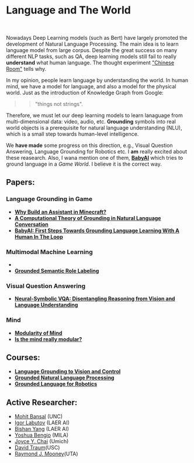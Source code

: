 # Language and The World
<br>

Nowadays Deep Learning models (such as Bert) have largely promoted the development of Natural Language Processing. The main idea is to learn language model from large corpus. Despite the great success on many different NLP tasks, such as QA, deep learning models still fail to really **understand** what human language. The thought experiment ["Chinese Room"](https://en.wikipedia.org/wiki/Chinese_room) tells why.
<br>

In my opinion, people learn language by understanding the world. In human mind, we have a model for language, and also a model for the physical world. Just as the introduction of Knowledge Graph from Google:

>>"things not strings".

Therefore, we must let our deep learning models to learn lanaguage from multi-dimensional data: video, audio, etc. **Grounding** symbols into real world objects is a prerequisite for natural language understanding (NLU), which is a small step towards human-level intelligence.

We **have made** some progress on this direction, e.g.,  Visual Question Answering, Language Grounding for Robotics etc. I **am** really excited about these reasearch.
Also, I wana mention one of them, [**BabyAI**](https://arxiv.org/pdf/1810.08272.pdf) which tries to ground language in a *Game World*. I believe it is the correct way.
<br>

## Papers:
### Language Grounding in Game
* [**Why Build an Assistant in Minecraft?**](https://research.fb.com/publications/why-build-an-assistant-in-minecraft/)
* [**A Computational Theory of Grounding in Natural Language Conversation**](https://apps.dtic.mil/dtic/tr/fulltext/u2/a289894.pdf)
* [**BabyAI: First Steps Towards Grounding Language Learning With A Human In The Loop**](https://arxiv.org/pdf/1810.08272.pdf)

### Multimodal Machine Learning 
* 
* [**Grounded Semantic Role Labeling**](https://www.aclweb.org/anthology/N16-1019.pdf)

### Visual Question Answering
* [**Neural-Symbolic VQA: Disentangling Reasoning from Vision and Language Understanding**]()

### Mind
* [**Modularity of Mind**](https://plato.stanford.edu/entries/modularity-mind/#WhatMentModu)
* [**Is the mind really modular?**](http://www.subcortex.com/PrinzModularity.pdf)

## Courses:
* [**Language Grounding to Vision and Control**](https://katefvision.github.io/LanguageGrounding/#readings)
* [**Grounded Natural Language Processing**](https://www.cs.utexas.edu/~mooney/gnlp/)
* [**Grounded Language for Robotics**](http://www.cs.unc.edu/~mbansal/teaching/robonlp-seminar-spring17.html) 


## Active Researcher:
* [Mohit Bansal](http://www.cs.unc.edu/~mbansal/prospective-students.html) (UNC)
* [Igor Labutov](https://igorlabutov.com) (LAER AI) 
* [Bishan Yang](http://www.cs.cmu.edu/~bishan/) (LAER AI)
* [Yoshua Bengio](https://mila.quebec/en/yoshua-bengio/) (MILA)
* [Joyce Y. Chai](http://www.cse.msu.edu/~jchai/) (Umich)
* [David Traum](http://people.ict.usc.edu/~traum/)(USC)
* [Raymond J. Mooney](https://www.cs.utexas.edu/users/mooney/)(UTA)





